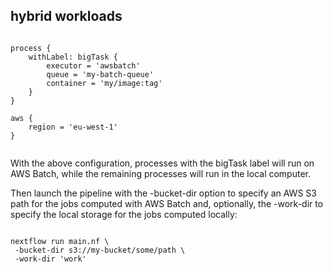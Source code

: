 ## hybrid workloads

```

process {
    withLabel: bigTask {
        executor = 'awsbatch'
        queue = 'my-batch-queue'
        container = 'my/image:tag'
    }
}

aws {
    region = 'eu-west-1'
}


```

With the above configuration, processes with the bigTask label will run on AWS Batch, while the remaining processes will run in the local computer.

Then launch the pipeline with the -bucket-dir option to specify an AWS S3 path for the jobs computed with AWS Batch and, optionally, the -work-dir to specify the local storage for the jobs computed locally:

```

nextflow run main.nf \
 -bucket-dir s3://my-bucket/some/path \
 -work-dir 'work'

```

